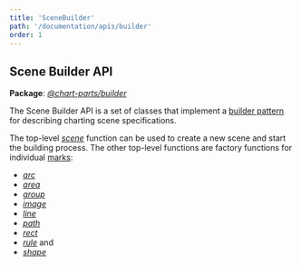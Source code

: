 ```yaml
---
title: 'SceneBuilder'
path: '/documentation/apis/builder'
order: 1
---
```


## Scene Builder API

**Package**: [_@chart-parts/builder_](/apidocs/client/builder/index.html)

The Scene Builder API is a set of classes that implement a [builder pattern](https://en.wikipedia.org/wiki/Builder_pattern) for describing charting scene specifications.

The top-level [_scene_](/apidocs/client/builder/modules/_index_.html#scene) function can be used to create a new scene and start the building process. The other top-level functions are factory functions for individual [marks](/documentation/concepts/marks):

- [_arc_](/apidocs/client/builder/modules/_index_.html#arc)
- [_area_](/apidocs/client/builder/modules/_index_.html#area)
- [_group_](/apidocs/client/builder/modules/_index_.html#group)
- [_image_](/apidocs/client/builder/modules/_index_.html#image)
- [_line_](/apidocs/client/builder/modules/_index_.html#line)
- [_path_](/apidocs/client/builder/modules/_index_.html#path)
- [_rect_](/apidocs/client/builder/modules/_index_.html#rect)
- [_rule_](/apidocs/client/builder/modules/_index_.html#rule) and
- [_shape_](/apidocs/client/builder/modules/_index_.html#shape)
